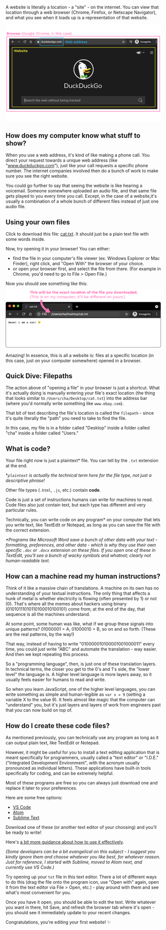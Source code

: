 A website is literally a location - a "site" - on the internet. You can view that location through a web browser (Chrome, Firefox, or Netscape Navigator), and what you see when it loads up is a representation of that website.

![Pointing to a website, which is the content rendered by a browser.](./assets/00/website-anatomy.png)

## How does my computer know what stuff to show?

When you use a web address, it's kind of like making a phone call. You direct your request towards a unique web address (like "www.duckduckgo.com"), just like your call requests a specific phone number. The internet companies involved then do a bunch of work to make sure you see the right website.

You could go further to say that seeing the website is like hearing a voicemail. Someone somewhere uploaded an audio file, and that same file gets played to you every time you call. Except, in the case of a website,it's usually a combination of a whole bunch of different files instead of just one audio file.

<!-- > ILLUSTRATION: process of requesting & receiving website? maybe in parallel with the phone call process? -->

## Using your own files

Click to download this file: <a href="data:text/plain;charset=UTF-8,Meow! I am a cat! 🐱" download="cat.txt">cat.txt</a>. It should just be a plain text file with some words inside.

Now, try opening it in your browser! You can either:

- find the file in your computer's file viewer (ex. Windows Explorer or Mac Finder), right click, and "Open With" the browser of your choice.
- or open your browser first, and select the file from there. (For example in Chrome, you'd need to go to File > Open File.)

<!-- ![Using a local filepath in your browser](./assets/00/local-url.png) -->

Now you should see something like this:

![Viewing a local file in your browser](./assets/00/local-url-open.png)

Amazing! In essence, this is all a website is: files at a specific location (in this case, just on your computer somewhere) opened in a browser.

## Quick Dive: Filepaths

The action above of "opening a file" in your browser is just a shortcut. What it's actually doing is manually entering your file's exact location (the thing that looks similar to `/Users/cha/Desktop/cat.txt`) into the address bar (where you'd normally write something like `www.ebay.com`).

That bit of text describing the file's location is called the `filepath` - since it's quite literally the "path" you need to take to find the file.

In this case, my file is in a folder called "Desktop" inside a folder called "cha" inside a folder called "Users."

## What is code?

Your file right now is just a plaintext\* file. You can tell by the `.txt` extension at the end.

\*_`plaintext` is actually the technical term here for the file type, not just a descriptive phrase!_

Other file types (`.html`, `.js`, etc.) contain **code**.

Code is just a set of instructions humans can write for machines to read. Code files also just contain text, but each type has different and very particular rules.

Technically, you can write code on any program\* on your computer that lets you write text, like TextEdit or Notepad, as long as you can save the file with the correct extension.

_\*Programs like Microsoft Word save a bunch of other data with your text - formatting, preferences, and other data - which is why they use their own specific `.doc` or `.docx` extension on these files. If you open one of these in TextEdit, you'll see a bunch of wacky symbols and whatnot; clearly not human-readable text._

## How can a machine read my human instructions?

Think of it like a massive chain of translations. A machine on its own has no understanding of your textual instructions. The only thing that affects a hunk of metal is whether electricity is flowing (often presented by 1) or not (0). That's where all the memes about hackers using binary (01010111010110100010100101) come from; at the end of the day, that sequence is all the machines understand.

At some point, some human was like, what if we group these signals into unique patterns? 01000001 = A, 01000010 = B, so on and so forth. (These are the real patterns, by the way!)

That way, instead of having to write "010000010100001001000011" every time, you could just write "ABC" and automate the translation - way easier. And then we kept repeating this process.

<!-- > ILLUSTRATION: like the game of telephone, we're passing a message through multiple layers of translators -->

So a "programming language", then, is just one of these translation layers. In technical terms, the closer you get to the 0's and 1's side, the "lower level" the language is. A higher level language is more layers away, so it usually feels easier for humans to read and write.

<!-- > ILLUSTRATION: https://mrgcoding.com/wp-content/uploads/2020/06/language-spectrum.png maybe some robots/machines at one end & people at the other? -->

So when you learn JavaScript, one of the higher level languages, you can write something as simple and human-legible as `var x = 9` (setting a variable X to the value 9). It feels almost like magic that the computer can "understand" you, but it's just layers and layers of work from engineers past that you can now build on top of.

## How do I create these code files?

As mentioned previously, you can technically use any program as long as it can output plain text, like TextEdit or Notepad.

However, it might be useful for you to install a text editing application that is meant specifically for programmers, usually called a "text editor" or "I.D.E." ("Integrated Development Environment", with the acronym usually pronounced as individual letters). These applications have built-in tools specifically for coding, and can be extremely helpful.

Most of these programs are free so you can always just download one and replace it later to your preferences.

Here are some free options:

- [VS Code](https://code.visualstudio.com/download)
- [Atom](https://atom.io/)
- [Sublime Text](https://www.sublimetext.com/)

Download one of these (or another text editor of your choosing) and you'll be ready to write!

Here's [a bit more guidance about how to use it effectively](text-editor-basics.html).

_(Some developers can be a bit evangelical on this subject - I suggest you kindly ignore them and choose whatever you like best, for whatever reason. Just for reference, I started with Sublime, moved to Atom next, and currently use VS Code.)_

Try opening up your `txt` file in this text editor. There a lot of different ways to do this (drag the file onto the program icon, use "Open with" again, open it from the text editor via File > Open, etc.) - play around with them and see what's most convenient for you.

Once you have it open, you should be able to edit the text. Write whatever you want in there, hit Save, and refresh the browser tab where it's open - you should see it immediately update to your recent changes.

Congratulations, you're editing your first website! ✨
